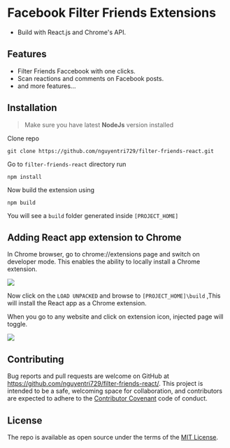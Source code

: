 # Facebook Filter Friends Extensions
 - Build with React.js and Chrome's API. 
## Features

 - Filter Friends Faccebook with one clicks. 
 - Scan reactions and comments on Facebook posts.
 - and more features...
## Installation
>Make sure you have latest **NodeJs** version installed

Clone repo

```
git clone https://github.com/nguyentri729/filter-friends-react.git
```
Go to `filter-friends-react` directory run

```
npm install
```
Now build the extension using
```
npm build
```
You will see a `build` folder generated inside `[PROJECT_HOME]`

## Adding React app extension to Chrome

In Chrome browser, go to chrome://extensions page and switch on developer mode. This enables the ability to locally install a Chrome extension.

<img src="https://cdn-images-1.medium.com/max/1600/1*OaygCwLSwLakyTqCADbmDw.png" />

Now click on the `LOAD UNPACKED` and browse to `[PROJECT_HOME]\build` ,This will install the React app as a Chrome extension.

When you go to any website and click on extension icon, injected page will toggle.

<img src="https://cdn-images-1.medium.com/max/1600/1*bXJYfvrcHDWKwUZCrPI-8w.png" />

## Contributing

Bug reports and pull requests are welcome on GitHub at https://github.com/nguyentri729/filter-friends-react/. This project is intended to be a safe, welcoming space for collaboration, and contributors are expected to adhere to the [Contributor Covenant](http://contributor-covenant.org) code of conduct.


## License

The repo is available as open source under the terms of the [MIT License](http://opensource.org/licenses/MIT).
